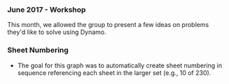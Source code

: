 ### June 2017 - Workshop

This month, we allowed the group to present a few ideas on problems they'd like to solve using Dynamo.
  
  ### Sheet Numbering
  
  - The goal for this graph was to automatically create sheet numbering in sequence referencing each sheet in the larger set (e.g., 10 of 230).
